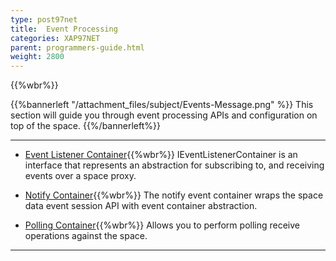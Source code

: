 ```yaml
---
type: post97net
title:  Event Processing
categories: XAP97NET
parent: programmers-guide.html
weight: 2800
---
```


{{%wbr%}}

{{%bannerleft "/attachment_files/subject/Events-Message.png" %}}
This section will guide you through event processing APIs and configuration on top of the space.
{{%/bannerleft%}}







<hr/>


- [Event Listener Container](./event-listener-container.html){{%wbr%}}
IEventListenerContainer is an interface that represents an abstraction for subscribing to, and receiving events over a space proxy.

- [Notify Container](./notify-container.html){{%wbr%}}
The notify event container wraps the space data event session API with event container abstraction.

- [Polling Container](./polling-container.html){{%wbr%}}
Allows you to perform polling receive operations against the space.


<hr/>



